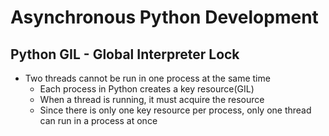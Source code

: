 # Asynchronous Python Development

## Python GIL - Global Interpreter Lock
- Two threads cannot be run in one process at the same time
  - Each process in Python creates a key resource(GIL)
  - When a thread is running, it must acquire the resource
  - Since there is only one key resource per process, only one thread can run in a process at once